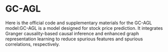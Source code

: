 # GC-AGL
Here is the official code and supplementary materials for the GC-AGL model:GC-AGL is a model designed for stock price prediction. It integrates Granger causality-based causal inference and enhanced graph representation learning to reduce spurious features and spurious correlations, respectively.
